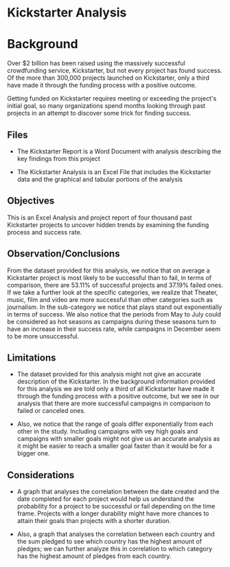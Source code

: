 # Kickstarter Analysis

# Background

Over $2 billion has been raised using the massively successful crowdfunding service, Kickstarter, but not every project has found success. Of the more than 300,000 projects launched on Kickstarter, only a third have made it through the funding process with a positive outcome.

Getting funded on Kickstarter requires meeting or exceeding the project's initial goal, so many organizations spend months looking through past projects in an attempt to discover some trick for finding success.

## Files
* The  Kickstarter Report is a Word Document with analysis describing the key findings from this project

* The Kickstarter Analysis is an Excel File that includes the Kickstarter data and the graphical and tabular portions of the analysis

## Objectives
This is an Excel Analysis and project report of four thousand past Kickstarter projects to uncover hidden trends by examining the funding process and success rate.


## Observation/Conclusions

From the dataset provided for this analysis, we notice that on average a Kickstarter project is most likely to be successful than to fail, in terms of comparison, there are 53.11% of successful projects and 37.19% failed ones. If we take a further look at the specific categories, we realize that Theater, music, film and video are more successful than other categories such as journalism. In the sub-category we notice that plays stand out exponentially in terms of success. We also notice that the periods from May to July could be considered as hot seasons as campaigns during these seasons turn to have an increase in their success rate, while campaigns in December seem to be more unsuccessful.

## Limitations

* The dataset provided for this analysis might not give an accurate description of the Kickstarter. In the background information provided for this analysis we are told only a third of all Kickstarter have made it through the funding process with a positive outcome, but we see in our analysis that there are more successful campaigns in comparison to failed or canceled ones.

* Also, we notice that the range of goals differ exponentially from each other in the study. Including campaigns with vey high goals and campaigns with smaller goals might not give us an accurate analysis as it might be easier to reach a smaller goal faster than it would be for a bigger one.

## Considerations

* A graph that analyses the correlation between the date created and the date completed for each project would help us understand the probability for a project to be successful or fail depending on the time frame. Projects with a longer durability might have more chances to attain their goals than projects with a shorter duration.

* Also, a graph that analyses the correlation between each country and the sum pledged to see which country has the highest amount of pledges; we can further analyze this in correlation to which category has the highest amount of pledges from each country.

